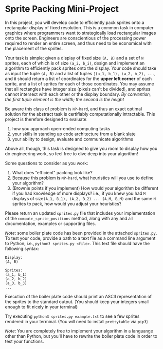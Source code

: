 # Sprite Packing Mini-Project
In this project, you will develop code to efficiently pack sprites onto a rectangular display of fixed resolution. This is a common task in computer graphics where programmers want to strategically load rectangular images onto the screen. Engineers are conscientious of the processing power required to render an entire screen, and thus need to be economical with the placement of the sprites.

Your task is simple: given a display of fixed size `(A, B)` and a set of `N` sprites, each of which is of size `(a_i, b_i)`, design and implement an algorithm to efficiently pack sprites onto the display. Your code should take as input the tuple `(A, B)` and a list of tuples `[(a_1, b_1), (a_2, b_2), ...`, and it should return a list of coordinates for the **upper left corner** of each sprite, and a list of sprites for each of those coordinates. You may assume that all rectangles have integer size (pixels can't be divided), and sprites cannot intersect with each other or the display boundary. *By convention, the first tuple element is the width; the second is the height*

Be aware this class of problem is `NP-hard`, and thus an exact optimal solution for the abstract task is certifiably computationally intractable. This project is therefore designed to evaluate: 

1. how you approach open-ended computing tasks
2. your skills in standing up code architecture from a blank slate
3. your ability to design, evaluate and communicate algorithms

Above all, though, this task is designed to give you room to display how you do engineering work, so feel free to dive deep into your algorithm!

Some questions to consider as you work:

1. What does "efficient" packing look like? 
2. Because this problem is `NP-hard`, what heuristics will you use to define your algorithm?
3. (Brownie points if you implement) How would your algorithm be different if you had knowledge of more displays? i.e., if you knew you had `M` displays of size`(A_1, B_1), (A_2, B_2) ... (A_M, B_M)` and the same `N` sprites to pack, how would you adjust your heuristics?

Please return an updated `sprites.py` file that includes your implementation of the `compute_sprite_positions` method, along with any and all documentation, examples or supporting files.

*Note*: some boiler plate code has been provided in the attached `sprites.py`. To test your code, provide a path to a text file as a command line argument to Python, i.e., `python3 sprites.py <file>`. This text file should have the following syntax:

```
Display: 
(A, B)

Sprites: 
(a_1, b_1)
(a_2, b_2)
(a_3, b_3)
...
```
Execution of the boiler plate code should print an ASCII representation of the sprites to the standard output. (You should keep your integers small enough to fit nicely in your terminal)

Try executing `python3 sprites.py example.txt` to see a few sprites rendered in your terminal. (You will need to install `prettytable` via `pip3`) 

*Note*: You are completely free to implement your algorithm in a languange other than Python, but you'll have to rewrite the boiler plate code in order to test your functions. 